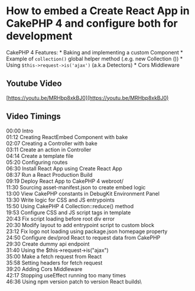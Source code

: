 # How to embed a Create React App in CakePHP 4 and configure both for development

CakePHP 4 Features: 
    * Baking and implementing a custom Component
    * Example of `collection()` global helper method (.e.g. new Collection ())
    * Using `$this->request->is('ajax')` (a.k.a Detectors)
    * Cors Middleware


## Youtube Video 

[https://youtu.be/MRHbp8xkBJ0](https://youtu.be/MRHbp8xkBJ0)

## Video Timings

00:00 Intro\
01:12 Creating ReactEmbed Component with bake\
02:07 Creating a Controller with bake\
03:11 Create an action in Controller\
04:14 Create a template file\
05:20 Configuring routes\
06:30 Install React App using Create React App\
08:37 Run a React Production Build\
09:19 Deploy React App to CakePHP 4 webroot/\
11:30 Sourcing asset-manifest.json to create embed logic\
13:00 View CakePHP constants in DebugKit Environment Panel\
13:30 Write logic for CSS and JS entrypoints\
15:50 Using CakePHP 4 Collection::reduce() method\
19:53 Configure CSS and JS script tags in template\
20:43 Fix script loading before root div error\
20:30 Modify layout to add entrypoint script to custom block\
23:12 Fix logo not loading using package.json homepage property\
24:50 Configure dev/prod React to request data from CakePHP\
29:30 Create dummy api endpoint\
31:40 Using the $this->request->is("ajax")\
35:00 Make a fetch request from React\
35:58 Setting headers for fetch request\
39:20 Adding Cors Middleware\
42:17 Stopping useEffect running too many times\
46:36 Using npm version patch to version React builds\